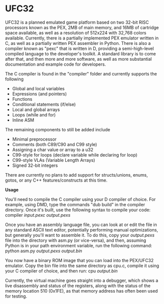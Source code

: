 # UFC32
UFC32 is a planned emulated game platform based on two 32-bit RISC processors known as the PEX, 2MB of main memory, and 16MB of cartridge space available, as well as a resolution of 512x224 with 32,768 colors available. Currently, there is a partially implemented PEX emulator written in C, as well as a partially written PEX assembler in Python. There is also a compiler known as "pexc" that is written in D, providing a semi-high-level compiled language to the developer's toolkit. A standard library is to come after that, and then more and more software, as well as more substantial documentation and example code for developers.

The C compiler is found in the "compiler" folder and currently supports the following
- Global and local variables
- Expressions (and pointers)
- Functions
- Conditional statements (if/else) 
- Local and global arrays
- Loops (while and for)
- Inline ASM

The remaining components to still be added include
- Minimal preprocessor
- Comments (both C89/C90 and C99 style)
- Assigning a char value or array to a u32
- C99-style for loops (declare variable while declaring for loop)
- C99-style VLAs (Variable Length Arrays)
- Signed 32-bit integers

There are currently no plans to add support for structs/unions, enums, gotos, or any C++ features/constructs at this time. 



**Usage**

You'll need to compile the C compiler using your D compiler of choice. For example, using DMD, type the commands "dub build" in the compiler directory. Once it's built, use the following syntax to compile your code: compiler _input.pexc_ _output.pexs_

Once you have an assembly language file, you can look at or edit the file in any standard ASCII text editor, potentially performing manual optimizations, but generally you'll want to assemble it. To do this, copy your _output.pexs_ file into the directory with asm.py (or vice-versa), and then, assuming Python is in your path environment variable, run the following command: python asm.py _output.pexs_ _output.bin_

You now have a binary ROM image that you can load into the PEX/UFC32 emulator. Copy the bin file into the same directory as cpu.c, compile it using your C compiler of choice, and then run: cpu _output.bin_

Currently, the virtual machine goes straight into a debugger, which shows a live disassembly and status of the registers, along with the status of the memory location 510 (0x1FE), as that memory address has often been used for testing.
